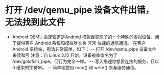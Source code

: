 # 打开 /dev/qemu_pipe 设备文件出错，无法找到此文件
- Android QEMU 高速管道是Android 模拟器实现了的一个特殊的虚拟设备，用于提供客户 Android 系统和模拟器本身 非常 快速的通信通道。
在客户 Android 系统端，用法非常简单，如下：
-- 打开 /dev/qemu_pipe 设备文件来读和写
注意：自 Linux 3.10 开始，设备被重命名为了 /dev/goldfish_pipe，但行为完全一样。
-- 写入描述你想要连接的服务，且以 0 结束的字符串。
-- 简单地使用 read() 和 write() 来与服务通信。
